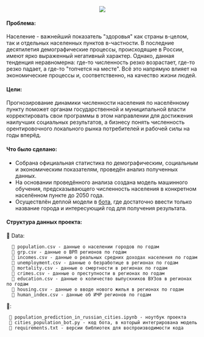 <p align="center">
  <img src="https://x-lines.ru/letters/i/cyrillictechno/3504/01525f/32/0/4nkpbpqozuem7wfu4gypbcgtouemtwcx.jpg"/>
</p>

#### Проблема:
Население - важнейший показатель "здоровья" как страны в-целом, так и отдельных населенных пунктов в-частности. В последние десятилетия демографические процессы, происходящие в России, имеют ярко выраженный негативный характер. Однако, данная тенденция неравномерна: где-то численность резко возрастает, где-то резко падает, а где-то "топчется на месте".
Всё это напрямую влияет на экономические процессы и, соответственно, на качество жизни людей.

#### Цели:
Прогнозирование динамики численности населения по населённому пункту поможет органам государственной и муниципальной власти корректировать свои программы в этом направлении для достижения наилучших социальных результатов, а бизнесу понять численность орентировочного локального рынка потребителей и рабочей силы на годы вперёд.

#### Что было сделано:
* Собрана официальная статистика по демографическим, социальным и экономическим показателям, проведён анализ полученных данных. 
* На основании проведённого анализа создана модель машинного обучения, предсказывающего численность населения в конкретном населённом пункте до 2050 года. 
* Осуществлён деплой модели в <a href="https://t.me/cities_population_bot">бота</a>, где достаточно ввести только название города и интересующий год для получения результата.

#### Структура данных проекта:

  📂 Data:
  
      📄 population.csv - данные о населении городов по годам
      📄 grp.csv - данные о ВРП регионов по годам
      📄 incomes.csv - данные о реальных средних доходах населения по годам
      📄 unemployment.csv - данные о безработице в регионах по годам
      📄 mortality.csv - данные о смертности в регионах по годам
      📄 crimes.csv - данные о преступности в регионах по годам
      📄 education.csv - данные о количество выпускников ВУЗов в регионах по годам
      📄 housing.csv - данные о вводе нового жилья в регионах по годам
      📄 human_index.csv - данные об ИЧР регионов по годам

  📂:
  
     📜 population_prediction_in_russian_cities.ipynb - ноутбук проекта
     📜 cities_population_bot.py - код бота, в который интегрирована модель
     📝 requirements.txt - версии библиотек для воспроизводимости кода

